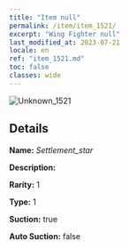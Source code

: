 ```yaml
---
title: "Item null"
permalink: /item/item_1521/
excerpt: "Wing Fighter null"
last_modified_at: 2023-07-21
locale: en
ref: "item_1521.md"
toc: false
classes: wide
---
```



 ![Unknown_1521](/images/item/Settlement_star_p.png)



## Details

 **Name:** *Settlement_star* 

 **Description:** 

 **Rarity:** 1 

 **Type:** 1 

 **Suction:** true 

 **Auto Suction:** false 


